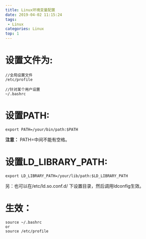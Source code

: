 ```yaml
---
title: Linux环境变量配置
date: 2019-04-02 11:15:24
tags:
 - Linux
categories: Linux
top: 1
---
```


# 设置文件为:
```
//全局设置文件
/etc/profile

//针对某个用户设置
~/.bashrc
````

# 设置PATH:
```
export PATH=/your/bin/path:$PATH
```
**注意：** PATH=中间不能有空格。

# 设置LD_LIBRARY_PATH:
```
export LD_LIBRARY_PATH=/your/lib/path:$LD_LIBRARY_PATH
```
另：也可以在/etc/ld.so.conf.d/ 下设置目录，然后调用ldconfig生效。

# 生效：
```
source ~/.bashrc
or
source /etc/profile
```